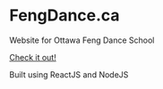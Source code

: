 # FengDance.ca
Website for Ottawa Feng Dance School

[Check it out!](http://www.FengDance.ca)

Built using ReactJS and NodeJS
